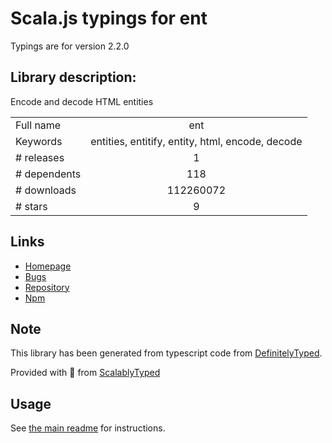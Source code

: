 
# Scala.js typings for ent

Typings are for version 2.2.0

## Library description:
Encode and decode HTML entities

|                    |                 |
| ------------------ | :-------------: |
| Full name          | ent |
| Keywords           | entities, entitify, entity, html, encode, decode |
| # releases         | 1 |
| # dependents       | 118 |
| # downloads        | 112260072 |
| # stars            | 9 |

## Links
- [Homepage](https://github.com/substack/node-ent)
- [Bugs](https://github.com/substack/node-ent/issues)
- [Repository](https://github.com/substack/node-ent)
- [Npm](https://www.npmjs.com/package/ent)
    


## Note
This library has been generated from typescript code from [DefinitelyTyped](https://definitelytyped.org).

Provided with :purple_heart: from [ScalablyTyped](https://github.com/oyvindberg/ScalablyTyped)

## Usage
See [the main readme](../../readme.md) for instructions.


